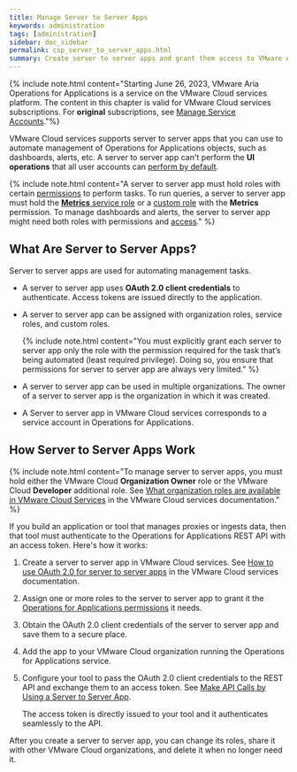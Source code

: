 ```yaml
---
title: Manage Server to Server Apps
keywords: administration
tags: [administration]
sidebar: doc_sidebar
permalink: csp_server_to_server_apps.html
summary: Create server to server apps and grant them access to VMware Aria Operations for Applications on VMware Cloud services.
---
```


{% include note.html content="Starting June 26, 2023, VMware Aria Operations for Applications is a service on the VMware Cloud services platform. The content in this chapter is valid for VMware Cloud services subscriptions. For **original** subscriptions, see [Manage Service Accounts](service-accounts.html)."%}

VMware Cloud services supports server to server apps that you can use to automate management of Operations for Applications objects, such as dashboards, alerts, etc. A server to server app can't perform the **UI operations** that all user accounts can [perform by default](csp_permissions_overview.html#default-tasks).

{% include note.html content="A server to server app must hold roles with certain [permissions](csp_permissions_overview.html#operations-for-applications-permissions) to perform tasks. To run queries, a server to server app must hold the [**Metrics** service role](csp_users_roles.html#operations-for-applications-service-roles-built-in) or a [custom role](csp_users_roles.html#create-edit-or-delete-a-custom-role) with the **Metrics** permission. To manage dashboards and alerts, the server to server app might need both roles with permissions and [access](csp_access.html)." %}

## What Are Server to Server Apps?

Server to server apps are used for automating management tasks. 

* A server to server app uses **OAuth 2.0 client credentials** to authenticate. Access tokens are issued directly to the application.
* A server to server app can be assigned with organization roles, service roles, and custom roles.

  {% include note.html content="You must explicitly grant each server to server app only the role with the permission required for the task that’s being automated (least required privilege). Doing so, you ensure that permissions for server to server app are always very limited." %}
* A server to server app can be used in multiple organizations. The owner of a server to server app is the organization in which it was created.
* A Server to server app in VMware Cloud services corresponds to a service account in Operations for Applications.

## How Server to Server Apps Work

{% include note.html content="To manage server to server apps, you must hold either the VMware Cloud **Organization Owner** role or the VMware Cloud **Developer** additional role. See [What organization roles are available in VMware Cloud Services](https://docs.vmware.com/en/VMware-Cloud-services/services/Using-VMware-Cloud-Services/GUID-C11D3AAC-267C-4F16-A0E3-3EDF286EBE53.html) in the VMware Cloud services documentation." %}

If you build an application or tool that manages proxies or ingests data, then that tool must authenticate to the Operations for Applications REST API with an access token. Here's how it works:

1. Create a server to server app in VMware Cloud services. See [How to use OAuth 2.0 for server to server apps](https://docs.vmware.com/en/VMware-Cloud-services/services/Using-VMware-Cloud-Services/GUID-327AE12A-85DB-474B-89B2-86651DF91C77.html) in the VMware Cloud services documentation.
1. Assign one or more roles to the server to server app to grant it the [Operations for Applications permissions](csp_permissions_overview.html#operations-for-applications-permissions) it needs.
1. Obtain the OAuth 2.0 client credentials of the server to server app and save them to a secure place.
1. Add the app to your VMware Cloud organization running the Operations for Applications service.
1. Configure your tool to pass the OAuth 2.0 client credentials to the REST API and exchange them to an access token. See [Make API Calls by Using a Server to Server App](using_wavefront_api.html#make-api-calls-by-using-a-server-to-server-app).

   The access token is directly issued to your tool and it authenticates seamlessly to the API.

After you create a server to server app, you can change its roles, share it with other VMware Cloud organizations, and delete it when no longer need it.

